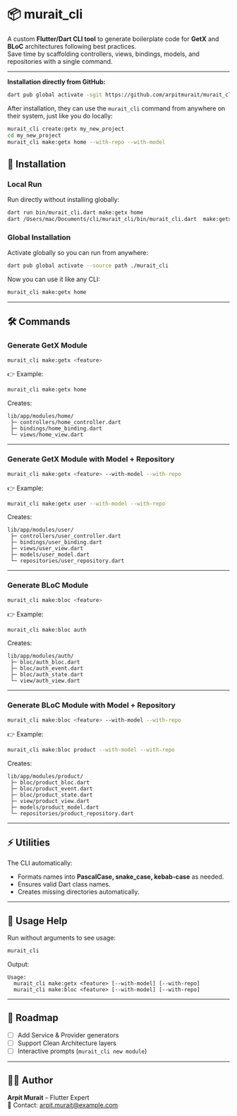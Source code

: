 # 📦 murait_cli

A custom **Flutter/Dart CLI tool** to generate boilerplate code for **GetX** and **BLoC** architectures following best practices.  
Save time by scaffolding controllers, views, bindings, models, and repositories with a single command.

---
**Installation directly from GitHub:**

```bash
dart pub global activate -sgit https://github.com/arpitmurait/murait_cli.git
```
After installation, they can use the `murait_cli` command from anywhere on their system, just like you do locally:

```bash
murait_cli create:getx my_new_project
cd my_new_project
murait_cli make:getx home --with-repo --with-model
```

## 🚀 Installation

### Local Run
Run directly without installing globally:

```bash
dart run bin/murait_cli.dart make:getx home
dart /Users/mac/Documents/cli/murait_cli/bin/murait_cli.dart  make:getx home2 --with-model --with-repo
```

### Global Installation
Activate globally so you can run from anywhere:

```bash
dart pub global activate --source path ./murait_cli
```

Now you can use it like any CLI:

```bash
murait_cli make:getx home
```

---

## 🛠️ Commands

### Generate **GetX** Module
```bash
murait_cli make:getx <feature>
```

👉 Example:
```bash
murait_cli make:getx home
```

Creates:
```
lib/app/modules/home/
 ├─ controllers/home_controller.dart
 ├─ bindings/home_binding.dart
 └─ views/home_view.dart
```

---

### Generate **GetX** Module with Model + Repository
```bash
murait_cli make:getx <feature> --with-model --with-repo
```

👉 Example:
```bash
murait_cli make:getx user --with-model --with-repo
```

Creates:
```
lib/app/modules/user/
 ├─ controllers/user_controller.dart
 ├─ bindings/user_binding.dart
 ├─ views/user_view.dart
 ├─ models/user_model.dart
 └─ repositories/user_repository.dart
```

---

### Generate **BLoC** Module
```bash
murait_cli make:bloc <feature>
```

👉 Example:
```bash
murait_cli make:bloc auth
```

Creates:
```
lib/app/modules/auth/
 ├─ bloc/auth_bloc.dart
 ├─ bloc/auth_event.dart
 ├─ bloc/auth_state.dart
 └─ view/auth_view.dart
```

---

### Generate **BLoC** Module with Model + Repository
```bash
murait_cli make:bloc <feature> --with-model --with-repo
```

👉 Example:
```bash
murait_cli make:bloc product --with-model --with-repo
```

Creates:
```
lib/app/modules/product/
 ├─ bloc/product_bloc.dart
 ├─ bloc/product_event.dart
 ├─ bloc/product_state.dart
 ├─ view/product_view.dart
 ├─ models/product_model.dart
 └─ repositories/product_repository.dart
```

---

## ⚡ Utilities

The CLI automatically:
- Formats names into **PascalCase, snake_case, kebab-case** as needed.
- Ensures valid Dart class names.
- Creates missing directories automatically.

---

## 📖 Usage Help
Run without arguments to see usage:

```bash
murait_cli
```

Output:
```
Usage:
  murait_cli make:getx <feature> [--with-model] [--with-repo]
  murait_cli make:bloc <feature> [--with-model] [--with-repo]
```

---

## 📌 Roadmap
- [ ] Add Service & Provider generators
- [ ] Support Clean Architecture layers
- [ ] Interactive prompts (`murait_cli new module`)

---

## 👨‍💻 Author
**Arpit Murait** – Flutter Expert  
📧 Contact: arpit.murait@example.com  

